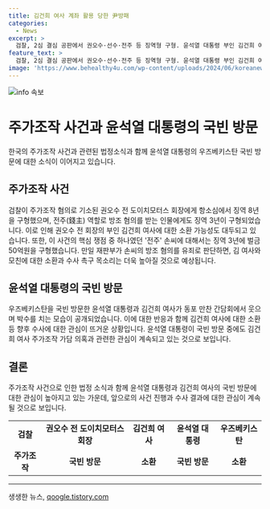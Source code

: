 ```yaml
---
title: 김건희 여사 계좌 활용 당한 尹방패
categories:
  - News
excerpt: >
  검찰, 2심 결심 공판에서 권오수·선수·전주 등 징역형 구형. 윤석열 대통령 부인 김건희 여사 소환 가능성 ↑. 권 전 회장에게 징역 8년과 벌금 150억원 구형, 전주인 손씨에게는 징역 3년과 벌금 50억원 구형. 김 여사와 모친에 대한 소환 목소리 ↑. 1심 무죄 판결 뒤 2심에서 방조 혐의 추가. 김 여사 주가조작 의혹, 검찰 수사 여부 논란. 1심 결과에 대통령실 반박하며 여사 주가조작 의혹 부인.
feature_text: >
  검찰, 2심 결심 공판에서 권오수·선수·전주 등 징역형 구형. 윤석열 대통령 부인 김건희 여사 소환 가능성 ↑. 권 전 회장에게 징역 8년과 벌금 150억원 구형, 전주인 손씨에게는 징역 3년과 벌금 50억원 구형. 김 여사와 모친에 대한 소환 목소리 ↑. 1심 무죄 판결 뒤 2심에서 방조 혐의 추가. 김 여사 주가조작 의혹, 검찰 수사 여부 논란. 1심 결과에 대통령실 반박하며 여사 주가조작 의혹 부인.
image: 'https://www.behealthy4u.com/wp-content/uploads/2024/06/koreanews.jpg'
---
```


<p><img src="https://www.behealthy4u.com/wp-content/uploads/2024/06/koreanews.jpg" alt="info 속보" /></p>

<h1>주가조작 사건과 윤석열 대통령의 국빈 방문</h1>

<p data-ke-size="size16">한국의 주가조작 사건과 관련된 법정소식과 함께 윤석열 대통령의 우즈베키스탄 국빈 방문에 대한 소식이 이어지고 있습니다.</p>

<h2 data-ke-size="size26">주가조작 사건</h2>

<p data-ke-size="size16">검찰이 주가조작 혐의로 기소된 권오수 전 도이치모터스 회장에게 항소심에서 징역 8년을 구형했으며, 전주(錢主) 역할로 방조 혐의를 받는 인물에게도 징역 3년이 구형되었습니다. 이로 인해 권오수 전 회장의 부인 김건희 여사에 대한 소환 가능성도 대두되고 있습니다. 또한, 이 사건의 핵심 쟁점 중 하나였던 '전주' 손씨에 대해서는 징역 3년에 벌금 50억원을 구형했습니다. 만일 재판부가 손씨의 방조 혐의를 유죄로 판단하면, 김 여사와 모친에 대한 소환과 수사 촉구 목소리는 더욱 높아질 것으로 예상됩니다.</p>

<h2 data-ke-size="size26">윤석열 대통령의 국빈 방문</h2>

<p data-ke-size="size16">우즈베키스탄을 국빈 방문한 윤석열 대통령과 김건희 여사가 동포 만찬 간담회에서 웃으며 박수를 치는 모습이 공개되었습니다. 이에 대한 반응과 함께 김건희 여사에 대한 소환 등 향후 수사에 대한 관심이 뜨거운 상황입니다. 윤석열 대통령이 국빈 방문 중에도 김건희 여사 주가조작 가담 의혹과 관련한 관심이 계속되고 있는 것으로 보입니다.</p>

<h2 data-ke-size="size26">결론</h2>

<p data-ke-size="size16">주가조작 사건으로 인한 법정 소식과 함께 윤석열 대통령과 김건희 여사의 국빈 방문에 대한 관심이 높아지고 있는 가운데, 앞으로의 사건 진행과 수사 결과에 대한 관심이 계속될 것으로 보입니다.</p>

<table>
  <tr>
    <td style="text-align: center; height: 17px;"><b>검찰</b></td>
    <td style="text-align: center; height: 17px;"><b>권오수 전 도이치모터스 회장</b></td>
    <td style="text-align: center; height: 17px;"><b>김건희 여사</b></td>
    <td style="text-align: center; height: 17px;"><b>윤석열 대통령</b></td>
    <td style="text-align: center; height: 17px;"><b>우즈베키스탄</b></td>
  </tr>
  <tr>
    <td style="text-align: center; height: 17px;"><b>주가조작</b></td>
    <td style="text-align: center; height: 17px;"><b>국빈 방문</b></td>
    <td style="text-align: center; height: 17px;"><b>소환</b></td>
    <td style="text-align: center; height: 17px;"><b>국빈 방문</b></td>
    <td style="text-align: center; height: 17px;"><b>소환</b></td>
  </tr>
</table>

<hr>
생생한 뉴스, <a href="https://qoogle.tistory.com" rel="dofollow">qoogle.tistory.com</a>


